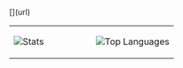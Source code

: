 <table>
<tr>
<td valign="top" style="width: 50%;">

![Stats](https://github-readme-stats.vercel.app/api?username=Matteo-stefaa&show_icons=true&theme=synthwave)

</td>
[<td valign="top" style="width: 50%;">

![Top Languages](https://github-readme-stats.vercel.app/api/top-langs/?username=Matteo-stefaa&langs_count=10&theme=synthwave&layout=compact)

</td>](url)
</tr>
</table>
